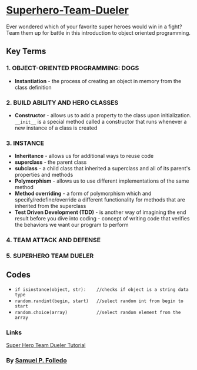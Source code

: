 # [Superhero-Team-Dueler](https://www.makeschool.com/academy/track/standalone/superhero-team-dueler/superhero-objects)
Ever wondered which of your favorite super heroes would win in a fight? Team them up for battle in this introduction to object oriented programming.

## Key Terms
### 1. OBJECT-ORIENTED PROGRAMMING: DOGS
- **Instantiation** - the process of creating an object in memory from the class definition
### 2. BUILD ABILITY AND HERO CLASSES
- **Constructor** - allows us to add a property to the class upon initialization. 
                `__init__` is a special method called a constructor that runs whenever a new instance of a class is created
### 3. INSTANCE
- **Inheritance** - allows us for additional ways to reuse code
- **superclass** - the parent class
- **subclass** - a child class that inherited a superclass and all of its parent's properties and methods
- **Polymorphism** - allows us to use different implementations of the same method
- __Method overriding__ - a form of polymorphism which and specify/redefine/override a different functionality for methods that are inherited from the superclass
- __Test Driven Development (TDD)__ - is another way of imagining the end result before you dive into coding
                                    - concept of writing code that verifies the behaviors we want our program to perform
### 4. TEAM ATTACK AND DEFENSE
### 5. SUPERHERO TEAM DUELER


## Codes
- ```if isinstance(object, str):    //checks if object is a string data type```
- ```random.randint(begin, start)   //select random int from begin to start```
- ```random.choice(array)           //select random element from the array```



### Links
[Super Hero Team Dueler Tutorial](https://www.makeschool.com/academy/track/standalone/superhero-team-dueler/superhero-objects)
### By [Samuel P. Folledo](https://github.com/SamuelFolledo)